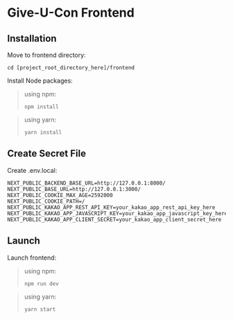 # Give-U-Con Frontend


## Installation

Move to frontend directory:

```
cd [project_root_directory_here]/frontend
```

Install Node packages:

> using npm: 
> ```
> npm install
> ```

> using yarn: 
> ```
> yarn install
> ```


## Create Secret File

Create .env.local:

```
NEXT_PUBLIC_BACKEND_BASE_URL=http://127.0.0.1:8000/
NEXT_PUBLIC_BASE_URL=http://127.0.0.1:3000/
NEXT_PUBLIC_COOKIE_MAX_AGE=2592000
NEXT_PUBLIC_COOKIE_PATH=/
NEXT_PUBLIC_KAKAO_APP_REST_API_KEY=your_kakao_app_rest_api_key_here
NEXT_PUBLIC_KAKAO_APP_JAVASCRIPT_KEY=your_kakao_app_javascript_key_here
NEXT_PUBLIC_KAKAO_APP_CLIENT_SECRET=your_kakao_app_client_secret_here

```


## Launch

Launch frontend:

> using npm: 
> ```
> npm run dev
> ```

> using yarn: 
> ```
> yarn start
> ```
